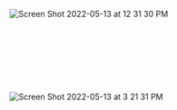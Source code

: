 ![Screen Shot 2022-05-13 at 12 31 30 PM](https://user-images.githubusercontent.com/30683150/168327583-d87f611c-bb52-4885-bbfc-671025bb2a5b.png)  

<br>
<br>
<br>
<br>
<br>
<br>

![Screen Shot 2022-05-13 at 3 21 31 PM](https://user-images.githubusercontent.com/30683150/168375584-c7ff6955-91a7-40f2-9160-1ba3766cd94d.png)


